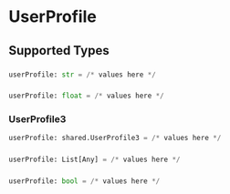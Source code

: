 # UserProfile


## Supported Types

### 

```python
userProfile: str = /* values here */
```

### 

```python
userProfile: float = /* values here */
```

### UserProfile3

```python
userProfile: shared.UserProfile3 = /* values here */
```

### 

```python
userProfile: List[Any] = /* values here */
```

### 

```python
userProfile: bool = /* values here */
```

